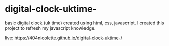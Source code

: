 # digital-clock-uktime-

basic digital clock (uk time) created using html, css, javascript.
I created this project to refresh my javascript knowledge.

live: https://404nicolette.github.io/digital-clock-uktime-/
